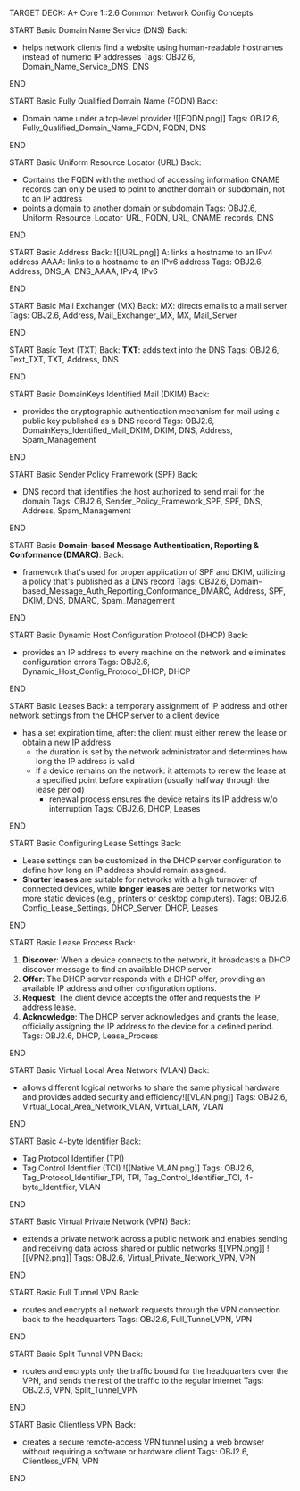TARGET DECK: A+ Core 1::2.6 Common Network Config Concepts

START
Basic
Domain Name Service (DNS)
Back:
- helps network clients find a website using human-readable hostnames instead of numeric IP addresses 
Tags: OBJ2.6, Domain_Name_Service_DNS, DNS
<!--ID: 1731007450052-->
END

START
Basic
Fully Qualified Domain Name (FQDN)
Back:
- Domain name under a top-level provider 
![[FQDN.png]]
Tags: OBJ2.6, Fully_Qualified_Domain_Name_FQDN, FQDN, DNS
<!--ID: 1731007450062-->
END

START
Basic
Uniform Resource Locator (URL)
Back:
- Contains the FQDN with the method of accessing information 
CNAME records can only be used to point to another domain or subdomain, not to an IP address 
- points a domain to another domain or subdomain
Tags: OBJ2.6, Uniform_Resource_Locator_URL, FQDN, URL, CNAME_records, DNS
<!--ID: 1731007450067-->
END

START
Basic
Address
Back:
![[URL.png]]
A: links a hostname to an IPv4 address 
AAAA: links to a hostname to an IPv6 address 
Tags: OBJ2.6, Address, DNS_A, DNS_AAAA, IPv4, IPv6
<!--ID: 1731007450072-->
END

START
Basic
Mail Exchanger (MX)
Back:
MX: directs emails to a mail server 
Tags: OBJ2.6, Address, Mail_Exchanger_MX, MX, Mail_Server
<!--ID: 1731007450077-->
END

START
Basic
Text (TXT)
Back:
**TXT**: adds text into the DNS 
Tags: OBJ2.6, Text_TXT, TXT, Address, DNS
<!--ID: 1731007450082-->
END

START
Basic
DomainKeys Identified Mail (DKIM)
Back:
- provides the cryptographic authentication mechanism for mail using a public key published as a DNS record 
Tags: OBJ2.6, DomainKeys_Identified_Mail_DKIM, DKIM, DNS, Address, Spam_Management
<!--ID: 1731007450087-->
END

START
Basic
Sender Policy Framework (SPF)
Back:
- DNS record that identifies the host authorized to send mail for the domain 
Tags: OBJ2.6, Sender_Policy_Framework_SPF, SPF, DNS, Address, Spam_Management
<!--ID: 1731007450092-->
END

START
Basic
**Domain-based Message Authentication, Reporting & Conformance (DMARC)**:
Back:
- framework that's used for proper application of SPF and DKIM, utilizing a policy that's published as a DNS record 
Tags: OBJ2.6, Domain-based_Message_Auth_Reporting_Conformance_DMARC, Address, SPF, DKIM, DNS, DMARC, Spam_Management
<!--ID: 1731007450098-->
END

START
Basic
Dynamic Host Configuration Protocol (DHCP)
Back:
- provides an IP address to every machine on the network and eliminates configuration errors
Tags: OBJ2.6, Dynamic_Host_Config_Protocol_DHCP, DHCP
<!--ID: 1731007450103-->
END

START
Basic
Leases
Back:
a temporary assignment of IP address and other network settings from the DHCP server to a client device 
- has a set expiration time, after: the client must either renew the lease or obtain a new IP address 
	- the duration is set by the network administrator and determines how long the IP address is valid 
	- if a device remains on the network: it attempts to renew the lease at a specified point before expiration (usually halfway through the lease period) 
		- renewal process ensures the device retains its IP address w/o interruption 
Tags: OBJ2.6, DHCP, Leases
<!--ID: 1731007450108-->
END

START
Basic
Configuring Lease Settings
Back:
- Lease settings can be customized in the DHCP server configuration to define how long an IP address should remain assigned.
- **Shorter leases** are suitable for networks with a high turnover of connected devices, while **longer leases** are better for networks with more static devices (e.g., printers or desktop computers).
Tags: OBJ2.6, Config_Lease_Settings, DHCP_Server, DHCP, Leases
<!--ID: 1731007450113-->
END

START
Basic
Lease Process
Back:
1. **Discover**: When a device connects to the network, it broadcasts a DHCP discover message to find an available DHCP server.
2. **Offer**: The DHCP server responds with a DHCP offer, providing an available IP address and other configuration options.
3. **Request**: The client device accepts the offer and requests the IP address lease.
4. **Acknowledge**: The DHCP server acknowledges and grants the lease, officially assigning the IP address to the device for a defined period.
Tags: OBJ2.6, DHCP, Lease_Process
<!--ID: 1731007450118-->
END

START
Basic
Virtual Local Area Network (VLAN)
Back:
- allows different logical networks to share the same physical hardware and provides added security and efficiency![[VLAN.png]]
Tags: OBJ2.6, Virtual_Local_Area_Network_VLAN, Virtual_LAN, VLAN
<!--ID: 1731007450123-->
END

START
Basic
4-byte Identifier 
Back:
- Tag Protocol Identifier (TPI)
- Tag Control Identifier (TCI) ![[Native VLAN.png]]
Tags: OBJ2.6, Tag_Protocol_Identifier_TPI, TPI, Tag_Control_Identifier_TCI, 4-byte_Identifier, VLAN
<!--ID: 1731007450128-->
END

START
Basic
Virtual Private Network (VPN)
Back:
- extends a private network across a public network and enables sending and receiving data across shared or public networks ![[VPN.png]] ![[VPN2.png]]
Tags: OBJ2.6, Virtual_Private_Network_VPN, VPN
<!--ID: 1731007450134-->
END

START
Basic
Full Tunnel VPN
Back:
- routes and encrypts all network requests through the VPN connection back to the headquarters
Tags: OBJ2.6, Full_Tunnel_VPN, VPN
<!--ID: 1731007450141-->
END

START
Basic
Split Tunnel VPN
Back:
- routes and encrypts only the traffic bound for the headquarters over the VPN, and sends the rest of the traffic to the regular internet 
Tags: OBJ2.6, VPN, Split_Tunnel_VPN
<!--ID: 1731007450146-->
END

START
Basic
Clientless VPN
Back:
- creates a secure remote-access VPN tunnel using a web browser without requiring a software or hardware client 
Tags: OBJ2.6, Clientless_VPN, VPN
<!--ID: 1731007450151-->
END

